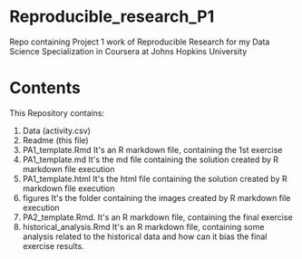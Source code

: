 # Reproducible_research_P1
Repo containing Project 1 work of Reproducible Research for my Data Science Specialization in Coursera at Johns Hopkins University

# Contents

This Repository contains:

1) Data (activity.csv)
2) Readme (this file)
3) PA1_template.Rmd It's an R markdown file, containing the 1st exercise
4) PA1_template.md It's the md file containing the solution created by R markdown file execution
5) PA1_template.html It's the html file containing the solution created by R markdown file execution
5) figures It's the folder containing the images created by R markdown file execution
6) PA2_template.Rmd. It's an R markdown file, containing the final exercise
7) historical_analysis.Rmd It's an R markdown file, containing some analysis related to
the historical data and how can it bias the final exercise results.

